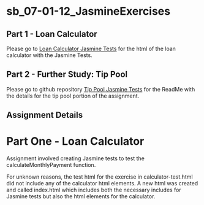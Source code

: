 # sb_07-01-12_JasmineExercises

## Part 1 - Loan Calculator

Please go to [Loan Calculator Jasmine Tests](https://jimgeist.github.io/sb_07-01-12-1_JasmineExercises-LoanCalc/) for the html of the loan calculator with the Jasmine Tests.

## Part 2 - Further Study: Tip Pool

Please go to github repository [Tip Pool Jasmine Tests](https://github.com/JimGeist/sb_07-01-12-2_JasmineExercises-TipPool/) for the ReadMe with the details for the tip pool portion of the assignment.

## Assignment Details
# Part One - Loan Calculator
Assignment involved creating Jasmine tests to test the calculateMonthlyPayment function. 

For unknown reasons, the test html for the exercise in calculator-test.html did not include any of the calculator html elements. A new html was created and called index.html which includes both the necessary includes for Jasmine tests but also the html elements for the calculator.


